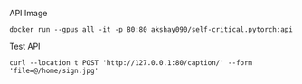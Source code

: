 API Image
```
docker run --gpus all -it -p 80:80 akshay090/self-critical.pytorch:api
```
Test API
```
curl --location t POST 'http://127.0.0.1:80/caption/' --form 'file=@/home/sign.jpg'
```
